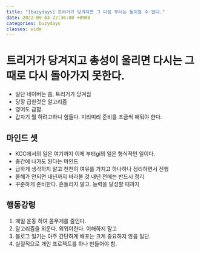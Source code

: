 ```yaml
---
title: "[buzydays] 트리거가 당겨지면 그 다음 부터는 돌이킬 수 없다."
date: 2022-09-03 22:36:00 +0900
categories: buzydays
classes: wide
---
```


# 트리거가 당겨지고 총성이 울리면 다시는 그 때로 다시 돌아가지 못한다.

- 일단 네이버는 씀, 트리거가 당겨짐
- 당장 급한것은 알고리즘
- 영어도 급함.
- 갑자기 뭘 하려고하니 힘들다. 미리미리 준비를 조금씩 해둬야 한다.

## 마인드 셋 

- KCC에서의 일은 여기까지 이제 부터gi의 일은 형식적인 일이다. 
- 중간에 나가도 된다는 마인드
- 급하게 생각하지 말고 천천히 여유를 가지고 하나하나 정리하면서 진행
- 올해가 안되면 내년까지 바라볼 것 내년 전에는 반드시 정리
- 꾸준하게 준비한다. 흔들리지 말고. 능력을 달성할 때까지

## 행동강령

1. 매일 운동 하여 몸무게를 줄인다.
2. 알고리즘을 외운다. 외워야한다. 이해하지 말고
3. 블로그 일기는 아주 간단하게 배포는 크게 중요하지 않음 일단.
4. 실질적으로 개인 프로젝트를 하나 만들어야 함.


